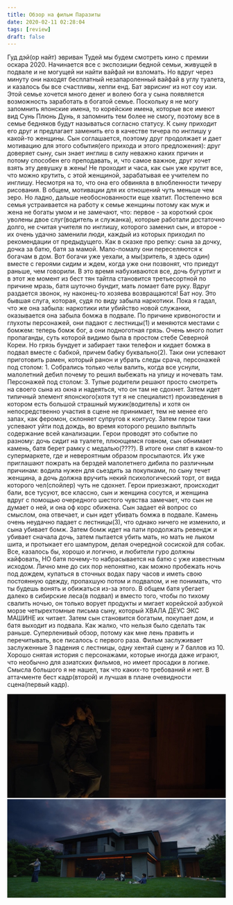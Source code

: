 ```yaml
---
title: Обзор на фильм Паразиты
date: 2020-02-11 02:28:04
tags: [review]
draft: false
---
```


Гуд дэй(ор найт) эвриван
Тудей мы будем смотреть кино с премии оскара 2020. Начинается все с экспозиции бедной семьи, живущей в подвале и не могущей ни найти вайфай ни взломать. Но вдруг через минуту они находят бесплатный незапароленный вайфай в углу туалета, и казалось бы все счастливы, хеппи енд. Бат эврисинг из нот соу изи. Этой семье хочется много денег и волею бога у сына появляется возможность заработать в богатой семье. Поскольку я не могу запомнить японские имена, то корейские имена, которые все имеют вид Сунь Плюнь Дунь, я запомнить тем более не смогу, поэтому все в семье бедняков будут называться согласно статусу. К сыну приходит его друг и предлагает заменить его в качестве тичера по инглишу у какой-то женщины. Сын соглашается, поэтому друг продолжает и дает мотивацию для этого события(его прихода и этого предложения): друг доверяет сыну, сын знает инглиш в силу неважно каких причин и потому способен его преподавать, и, что самое важное, друг хочет взять эту девушку в жены! Не проходит и часа, как сын уже крутит все, что можно крутить, с этой женщиной, зарабатывая ее учителем по инглишу. Несмотря на то, что она его обвиняла в влюбленности тичеру рисования. В общем, мотивации для их отношений чуть меньше чем зеро. Но ладно, дальше необоснованности еще хватит. Постепенно вся семья устраивается на работу к семье женщины потому как муж и жена не богаты умом и не замечают, что: первое - за короткий срок уволены двое слуг(водитель и служанка), которые работали достаточно долго, не считая учителя по инглишу, которого заменил сын, и второе - их очень удачно заменили люди, каждый из которых приходил по рекомендации от предыдущего. Как в сказке про репку: сына за дочку, дочка за батю, батя за мамой. Мало-помалу они переселяются к богачам в дом. Вот богачи уже уехали, а мы(зритель, я здесь один) вместе с героями сидим и ждем, когда уже они позвонят, что приедут раньше, чем говорили. В это время набухиваются все, дочь бугуртит и в этот же момент из бест тян тайтла становится третьесортной по причине мразь, батя шуточно бундит, мать ломает бате руку. Вдруг раздается звонок, ну наконец-то хозяева возвращаются! Бат ноу. Это бывшая слуга, которая, судя по виду забыла наркотики. Пока я гадал, что же она забыла: наркотики или убийство новой служанки, оказывается она забыла бомжа в подвале. По причине кривоногости и глухоты персонажей, они падают с лестницы(1) и меняются местами с бомжем: теперь бомж бог, а они подноготная грязь. Очень много полит пропаганды, суть которой видимо была в простом стебе Северной Кореи. Но грязь бундует и забирает таки телефон и кидает бомжа в подвал вместе с бабкой, причем бабку буквально(2). Таки они успевают приготовить рамен, который ранон и убрать следы срача, персонажей под столом: 1. Собрались только челы валить, когда все уснули, малолетний дебил почему то решил выбежать на улицу и ночевать там. Персонажей под столом: 3. Тупые родители решают просто смотреть на своего сына из окна и надеяться, что он там не сдохнет. Затем идет типичный элемент японского(хотя тут я не специалист) произведения в котором есть большой страшный мужик(водитель) и хотя он непосредственно участия в сцене не принимает, тем не менее его запах, как феромон, склоняет супругов к коитусу. Затем герои таки успевают уйти под дождь, во время которого решило выплыть содержание всей канализации. Герои проводят это событие по разному: дочь сидит на туалете, плюющемся говном, сын обнимает камень, батя берет рамку с медалью(????). В итоге они спят в каком-то супермаркете, где и невероятным образом просыпаются. Их уже приглашают пожрать на берздей малолетнего дибила по различным причинам: водила нужен для сьездить за покупками, по сыну течет женщина, а дочь должна вручить некий психологический торт, от вида которого чел(спойлер) чуть не сдохнет. Герои приезжают, происходит бали, все тусуют, все классно, сын и женщина сосутся, и женщина вдруг с помощью очередного шестого чувства замечает, что сын не думает о ней, и она оф корс обижена. Сын задает ей вопрос со смыслом, она отвечает, и сын идет убивать бомжа в подвале. Камень очень неудачно падает с лестницы(3), что однако ничего не изменило, и сына убивает бомж. Затем бомж идет на пати продолжать ревендж и убивает сначала дочь, затем пытается убить мать, но мать не лыком шита, и протыкает его шампуром, делая очередной сосиской для собак. Все, казалось бы, хорошо и логично, и любители гуро должны кайфовать, НО батя почему-то набрасывается на батю с уже известным исходом. Лично мне до сих пор непонятно, как можно пробежать ночь под дождем, купаться в сточных водах пару часов и иметь свою постоянную одежду, пропахшую потом и подвалом, и не понимать, что ты будешь вонять и обижаться из-за этого. В общем батя убегает далеко в сибирские леса(в подвал) и вместо того, чтобы по тихому свалить ночью, он только ворует продукты и мигает корейской азбукой морзе четырехтомные письма сыну, который ХВАЛА ДЕУС ЭКС МАШИНЕ их читает. Затем сын становится богатым, покупает дом, и батя выходит из подвала. Как жалко, что нельзя было сделать так раньше.
Суперленивый обзор, потому как мне лень править и перечитывать, все писалось с первого раза. Фильм заслуживает заслуженные 3 падения с лестницы, одну хентай сцену и 7 баллов из 10. Хорошо снятая история с персонажами, которые иногда даже играют, что необычно для азиатских фильмов, но имеет просадки в логике. Смысла большого я не нашел, так что каких-то требований и нет.
В аттачменте бест кадр(второй) и лучшая в плане очевидности сцена(первый кадр).

![](/img/vk/q3BxEV6PvHA.jpg)
![](/img/vk/tlmMWtM9okM.jpg)
